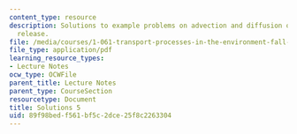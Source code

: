```yaml
---
content_type: resource
description: Solutions to example problems on advection and diffusion of an instantaneous
  release.
file: /media/courses/1-061-transport-processes-in-the-environment-fall-2008/89f98bedf561bf5c2dce25f8c2263304_solutions5.pdf
file_type: application/pdf
learning_resource_types:
- Lecture Notes
ocw_type: OCWFile
parent_title: Lecture Notes
parent_type: CourseSection
resourcetype: Document
title: Solutions 5
uid: 89f98bed-f561-bf5c-2dce-25f8c2263304
---
```

